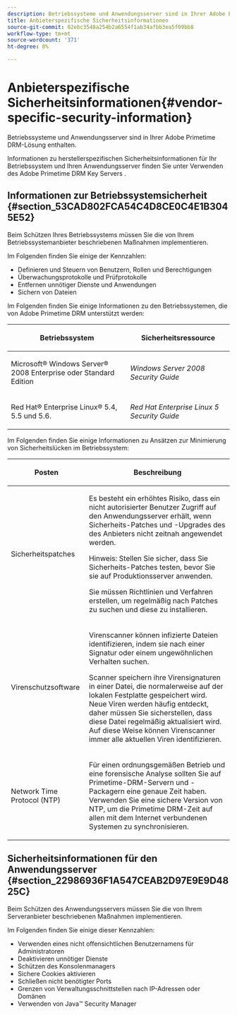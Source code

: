 ```yaml
---
description: Betriebssysteme und Anwendungsserver sind in Ihrer Adobe Primetime DRM-Lösung enthalten.
title: Anbieterspezifische Sicherheitsinformationen
source-git-commit: 02ebc3548a254b2a6554f1ab34afbb3ea5f09bb8
workflow-type: tm+mt
source-wordcount: '371'
ht-degree: 0%

---
```


# Anbieterspezifische Sicherheitsinformationen{#vendor-specific-security-information}

Betriebssysteme und Anwendungsserver sind in Ihrer Adobe Primetime DRM-Lösung enthalten.

Informationen zu herstellerspezifischen Sicherheitsinformationen für Ihr Betriebssystem und Ihren Anwendungsserver finden Sie unter Verwenden des Adobe Primetime DRM Key Servers .

## Informationen zur Betriebssystemsicherheit {#section_53CAD802FCA54C4D8CE0C4E1B3045E52}

Beim Schützen Ihres Betriebssystems müssen Sie die von Ihrem Betriebssystemanbieter beschriebenen Maßnahmen implementieren.

Im Folgenden finden Sie einige der Kennzahlen:

* Definieren und Steuern von Benutzern, Rollen und Berechtigungen
* Überwachungsprotokolle und Prüfprotokolle
* Entfernen unnötiger Dienste und Anwendungen
* Sichern von Dateien

Im Folgenden finden Sie einige Informationen zu den Betriebssystemen, die von Adobe Primetime DRM unterstützt werden:

<table frame="all" colsep="1" rowsep="1" class="+ topic/table adobe-d/table " id="table_ugl_kjz_n4"> 
 <thead class="- topic/thead "> 
  <tr rowsep="1" class="- topic/row "> 
   <th colname="1" class="- topic/entry entry"> <p class="- topic/p ">Betriebssystem </p> </th> 
   <th colname="2" class="- topic/entry entry"> <p class="- topic/p ">Sicherheitsressource </p> </th> 
  </tr> 
 </thead>
 <tbody class="- topic/tbody "> 
  <tr rowsep="1" class="- topic/row "> 
   <td colname="1" class="- topic/entry "> <p class="- topic/p ">Microsoft® Windows Server® 2008 Enterprise oder Standard Edition </p> </td> 
   <td colname="2" class="- topic/entry "> <p class="- topic/p "><i class="+ topic/ph hi-d/i ">Windows Server 2008 Security Guide</i> </p> </td> 
  </tr> 
  <tr rowsep="0" class="- topic/row "> 
   <td colname="1" class="- topic/entry "> <p class="- topic/p ">Red Hat® Enterprise Linux® 5.4, 5.5 und 5.6. </p> </td> 
   <td colname="2" class="- topic/entry "> <p class="- topic/p "><i class="+ topic/ph hi-d/i ">Red Hat Enterprise Linux 5 Security Guide</i> </p> </td> 
  </tr> 
 </tbody> 
</table>

Im Folgenden finden Sie einige Informationen zu Ansätzen zur Minimierung von Sicherheitslücken im Betriebssystem:

<table frame="all" colsep="1" rowsep="1" class="+ topic/table adobe-d/table " id="table_whl_kjz_n4"> 
 <thead class="- topic/thead "> 
  <tr rowsep="1" class="- topic/row "> 
   <th colname="1" class="- topic/entry entry"> <p class="- topic/p ">Posten </p> </th> 
   <th colname="2" class="- topic/entry entry"> <p class="- topic/p ">Beschreibung </p> </th> 
  </tr> 
 </thead>
 <tbody class="- topic/tbody "> 
  <tr rowsep="1" class="- topic/row "> 
   <td colname="1" class="- topic/entry "> <p class="- topic/p ">Sicherheitspatches </p> </td> 
   <td colname="2" class="- topic/entry "> <p class="- topic/p ">Es besteht ein erhöhtes Risiko, dass ein nicht autorisierter Benutzer Zugriff auf den Anwendungsserver erhält, wenn Sicherheits-Patches und -Upgrades des des Anbieters nicht zeitnah angewendet werden. </p> <p>Hinweis: Stellen Sie sicher, dass Sie Sicherheits-Patches testen, bevor Sie sie auf Produktionsserver anwenden. </p> <p class="- topic/p ">Sie müssen Richtlinien und Verfahren erstellen, um regelmäßig nach Patches zu suchen und diese zu installieren. </p> </td> 
  </tr> 
  <tr rowsep="1" class="- topic/row "> 
   <td colname="1" class="- topic/entry "> <p class="- topic/p ">Virenschutzsoftware </p> </td> 
   <td colname="2" class="- topic/entry "> <p class="- topic/p ">Virenscanner können infizierte Dateien identifizieren, indem sie nach einer Signatur oder einem ungewöhnlichen Verhalten suchen. </p> <p>Scanner speichern ihre Virensignaturen in einer Datei, die normalerweise auf der lokalen Festplatte gespeichert wird. Neue Viren werden häufig entdeckt, daher müssen Sie sicherstellen, dass diese Datei regelmäßig aktualisiert wird. Auf diese Weise können Virenscanner immer alle aktuellen Viren identifizieren. </p> </td> 
  </tr> 
  <tr rowsep="0" class="- topic/row "> 
   <td colname="1" class="- topic/entry "> <p class="- topic/p ">Network Time Protocol (NTP) </p> </td> 
   <td colname="2" class="- topic/entry "> <p class="- topic/p ">Für einen ordnungsgemäßen Betrieb und eine forensische Analyse sollten Sie auf Primetime-DRM-Servern und -Packagern eine genaue Zeit haben. Verwenden Sie eine sichere Version von NTP, um die Primetime DRM-Zeit auf allen mit dem Internet verbundenen Systemen zu synchronisieren. </p> </td> 
  </tr> 
 </tbody> 
</table>

## Sicherheitsinformationen für den Anwendungsserver {#section_22986936F1A547CEAB2D97E9E9D4825C}

Beim Schützen des Anwendungsservers müssen Sie die von Ihrem Serveranbieter beschriebenen Maßnahmen implementieren.

Im Folgenden finden Sie einige dieser Kennzahlen:

* Verwenden eines nicht offensichtlichen Benutzernamens für Administratoren
* Deaktivieren unnötiger Dienste
* Schützen des Konsolenmanagers
* Sichere Cookies aktivieren
* Schließen nicht benötigter Ports
* Grenzen von Verwaltungsschnittstellen nach IP-Adressen oder Domänen
* Verwenden von Java™ Security Manager
